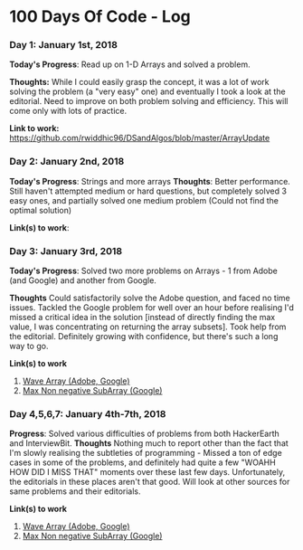 # 100 Days Of Code - Log

### Day 1: January 1st, 2018 

**Today's Progress**: Read up on 1-D Arrays and solved a problem.

**Thoughts:** While I could easily grasp the concept, it was a lot of work solving the problem (a "very easy" one) and eventually I took a look at the editorial. Need to improve on both problem solving and efficiency. This will come only with lots of practice. 

**Link to work:** https://github.com/rwiddhic96/DSandAlgos/blob/master/ArrayUpdate

### Day 2: January 2nd, 2018 

**Today's Progress**: Strings and more arrays
**Thoughts**: Better performance. Still haven't attempted medium or hard questions, but completely solved 3 easy ones, and partially solved one medium problem (Could not find the optimal solution)

**Link(s) to work**: 


### Day 3: January 3rd, 2018

**Today's Progress**: Solved two more problems on Arrays - 1 from Adobe (and Google) and another from Google.

**Thoughts** Could satisfactorily solve the Adobe question, and faced no time issues. Tackled the Google problem for well over an hour before realising I'd missed a critical idea in the solution [instead of directly finding the max value, I was concentrating on returning the array subsets]. Took help from the editorial. Definitely growing with confidence, but there's such a long way to go.

**Link(s) to work**
1. [Wave Array (Adobe, Google)](https://github.com/rwiddhic96/DSandAlgos/blob/master/Wave_Array)
2. [Max Non negative SubArray (Google)](https://github.com/rwiddhic96/DSandAlgos/blob/master/Max_SubArray)

### Day 4,5,6,7: January 4th-7th, 2018

**Progress**: Solved various difficulties of problems from both HackerEarth and InterviewBit.
**Thoughts** Nothing much to report other than the fact that I'm slowly realising the subtleties of programming - Missed a ton of edge cases in some of the problems, and definitely had quite a few "WOAHH HOW DID I MISS THAT" moments over these last few days. Unfortunately, the editorials in these places aren't that good. Will look at other sources for same problems and their editorials.

**Link(s) to work**
1. [Wave Array (Adobe, Google)](https://github.com/rwiddhic96/DSandAlgos/blob/master/Wave_Array)
2. [Max Non negative SubArray (Google)](https://github.com/rwiddhic96/DSandAlgos/blob/master/Max_SubArray)
